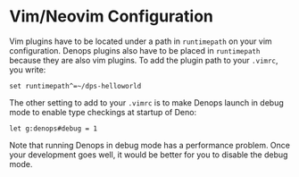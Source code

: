 # Vim/Neovim Configuration

Vim plugins have to be located under a path in `runtimepath` on your vim configuration.
Denops plugins also have to be placed in `runtimepath` because they are also vim plugins.
To add the plugin path to your `.vimrc`, you write:

```vim
set runtimepath^=~/dps-helloworld
```

The other setting to add to your `.vimrc` is to make Denops launch in debug mode to enable type checkings at startup of Deno:

```vim
let g:denops#debug = 1
```

Note that running Denops in debug mode has a performance problem.
Once your development goes well, it would be better for you to disable the debug mode.
